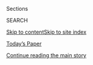 <div id="app">

<div>

<div class="NYTAppHideMasthead css-1r6wvpq e1suatyy0">

<div class="section css-ui9rw0 e1suatyy2">

<div class="css-eph4ug er09x8g0">

<div class="css-6n7j50">

</div>

<span class="css-1dv1kvn">Sections</span>

<div class="css-10488qs">

<span class="css-1dv1kvn">SEARCH</span>

</div>

[Skip to content](#site-content)[Skip to site
index](#site-index)

</div>

<div class="css-10698na e1huz5gh0">

</div>

</div>

<div id="masthead-bar-one" class="section hasLinks css-15hmgas e1csuq9d3">

<div class="css-uqyvli e1csuq9d0">

</div>

<div class="css-1uqjmks e1csuq9d1">

</div>

<div class="css-9e9ivx">

[](https://myaccount.nytimes3xbfgragh.onion/auth/login?response_type=cookie&client_id=vi)

</div>

<div class="css-1bvtpon e1csuq9d2">

[Today’s Paper](https://www.nytimes3xbfgragh.onion/section/todayspaper)

</div>

</div>

</div>

</div>

<div data-aria-hidden="false">

<div id="site-content" data-role="main">

<div id="top-wrapper" class="css-15p45cc eaca97t0" type="top">

<div id="top-slug" class="css-19x0jxb eaca97t1" hidden="">

Advertisement

</div>

[Continue reading the main
story](#after-top)

<div class="ad top-wrapper" style="text-align:center;height:100%;display:block;min-height:90px">

<div id="top" class="place-ad" data-position="top" data-size-key="top">

</div>

</div>

<div id="after-top">

</div>

</div>

<div id="byline" class="section css-15h4p1b e9abtgs0">

<div class="css-1j21atc e1svk9qx1">

<div class="css-nfcc9b e1svk9qx3">

<div class="css-cnx41t">

![Portrait of Sarah
Mervosh](https://static01.graylady3jvrrxbe.onion/images/2018/07/18/multimedia/author-sarah-mervosh/author-sarah-mervosh-thumbLarge-v3.png)

</div>

<div class="css-vl9dhg e1svk9qx5">

<div class="css-1nrhkj6 e1svk9qx6">

# Sarah Mervosh

</div>

## <span></span>

Sarah Mervosh is a national reporter based in New York, covering a wide
variety of news and feature stories across the country. A Pittsburgh
native, she previously worked as a reporter at The Dallas Morning News.

</div>

</div>

</div>

<div>

<div id="mid1-wrapper" class="css-1mn4oms eaca97t0" type="rank">

<div id="mid1-slug" class="css-1tag3rd eaca97t1">

Advertisement

</div>

[Continue reading the main
story](#after-mid1)

<div id="mid1" class="ad mid1-wrapper" style="text-align:center;height:100%;display:block">

</div>

<div id="after-mid1">

</div>

</div>

</div>

<div class="css-185go5a e1o5byef0">

<div class="css-15cbhtu">

  - [Latest](#stream-panel)
  - <span class="css-6n7j50">Search</span>
    <div class="control">
    <div class="label-container css-1dv1kvn">
    Search
    </div>
    <div class="css-wm4t3d">
    **<span id="clear-search-input" class="css-1dv1kvn">Clear this text
    input</span>
    </div>
    </div>
    <span class="css-1iovbfw"></span>

<div id="stream-panel" class="section css-8msx5b e1jz0cab1">

<div class="css-13mho3u">

1.  
    
    <div class="css-1cp3ece">
    
    <div class="css-1l4spti">
    
    [](/2020/08/15/us/coronavirus-testing-decrease.html)
    
    <div class="css-79elbk">
    
    ![](https://static01.graylady3jvrrxbe.onion/images/2020/08/13/us/00VIRUS-TESTING-1/merlin_175669473_5bfbf699-61d6-4e4d-92cc-63309138b2e5-thumbWide.jpg?quality=75&auto=webp&disable=upscale)
    
    </div>
    
    ## ‘We’re Clearly Not Doing Enough’: Drop in Testing Hampers Coronavirus Response
    
    For the first time during the pandemic, the United States saw a
    downward trend in the number of coronavirus tests conducted each
    day.
    
    <div class="css-1nqbnmb ea5icrr0">
    
    By <span class="css-1n7hynb">Sarah Mervosh, Nicholas Bogel-Burroughs
    <span>and</span> Sheryl Gay
    Stolberg</span>
    
    </div>
    
    </div>
    
    <div class="css-1lc2l26 e1xfvim33">
    
    </div>
    
    </div>

2.  
    
    <div class="css-1cp3ece">
    
    <div class="css-1l4spti">
    
    [](/2020/08/10/us/politics/virus-stimulus-congress-trump.html)
    
    <div class="css-79elbk">
    
    ![](https://static01.graylady3jvrrxbe.onion/images/2020/08/10/us/politics/10dc-virus-cong3/merlin_172404513_79261b5e-ed8b-48ed-a42b-ebc959f92ea2-thumbWide.jpg?quality=75&auto=webp&disable=upscale)
    
    </div>
    
    ## Governors Say Trump’s Order on Pandemic Relief Could Wreck State Budgets
    
    With Congress at an impasse on stimulus talks, disarray over
    resuming negotiations bodes poorly for reaching a deal this week.
    
    <div class="css-1nqbnmb ea5icrr0">
    
    By <span class="css-1n7hynb">Luke Broadwater, Emily Cochrane, Sarah
    Mervosh <span>and</span> Alan
    Rappeport</span>
    
    </div>
    
    </div>
    
    <div class="css-1lc2l26 e1xfvim33">
    
    </div>
    
    </div>

3.  
    
    <div class="css-1cp3ece">
    
    <div class="css-1l4spti">
    
    [](/2020/08/07/us/covid-test-accuracy-governor-dewine-ohio.html)
    
    <div class="css-79elbk">
    
    ![](https://static01.graylady3jvrrxbe.onion/images/2020/08/07/us/07virus-falsetest/07virus-falsetest-thumbWide-v2.jpg?quality=75&auto=webp&disable=upscale)
    
    </div>
    
    ## How Accurate Are Virus Tests? Ohio Governor’s Results Show Positives and Negatives
    
    With testing delays nationwide, experts are increasingly
    recommending a new type of rapid test that gives less accurate
    results. It is imperfect, but as one expert put it, “pretty good is
    a lot better than none.”
    
    <div class="css-1nqbnmb ea5icrr0">
    
    By <span class="css-1n7hynb">Sarah
    Mervosh</span>
    
    </div>
    
    </div>
    
    <div class="css-1lc2l26 e1xfvim33">
    
    </div>
    
    </div>

4.  
    
    <div class="css-1cp3ece">
    
    <div class="css-1l4spti">
    
    [](/2020/08/06/us/mike-dewine-coronavirus.html)
    
    <div class="css-79elbk">
    
    ![](https://static01.graylady3jvrrxbe.onion/images/2020/08/06/us/06virus-dewine/merlin_175382577_4f5513ba-95da-40b1-bb46-ed17204928a1-thumbWide.jpg?quality=75&auto=webp&disable=upscale)
    
    </div>
    
    ## Gov. Mike DeWine of Ohio Tests Positive, Then Negative, for Coronavirus
    
    The governor said he felt confident in the results of a negative
    test that was taken hours after he tested positive while being
    screened to greet President Trump.
    
    <div class="css-1nqbnmb ea5icrr0">
    
    By <span class="css-1n7hynb">Sarah
    Mervosh</span>
    
    </div>
    
    </div>
    
    <div class="css-1lc2l26 e1xfvim33">
    
    </div>
    
    </div>

5.  
    
    <div class="css-1cp3ece">
    
    <div class="css-1l4spti">
    
    [](/2020/08/06/us/coronavirus-us.html)
    
    <div class="css-79elbk">
    
    ![](https://static01.graylady3jvrrxbe.onion/images/2020/08/07/us/07VIRUS-STANDSALONE-P1/06VIRUS-STANDSALONE-thumbWide-v2.jpg?quality=75&auto=webp&disable=upscale)
    
    </div>
    
    ## The Unique U.S. Failure to Control the Virus
    
    Slowing the coronavirus has been especially difficult for the United
    States because of its tradition of prioritizing individualism and
    missteps by the Trump administration.
    
    <div class="css-1nqbnmb ea5icrr0">
    
    By <span class="css-1n7hynb">David Leonhardt <span>and</span> Lauren
    Leatherby</span>
    
    </div>
    
    </div>
    
    <div class="css-1lc2l26 e1xfvim33">
    
    </div>
    
    </div>

6.  
    
    <div class="css-1cp3ece">
    
    <div class="css-1l4spti">
    
    [](/2020/08/04/us/virus-testing-delays.html)
    
    <div class="css-79elbk">
    
    ![](https://static01.graylady3jvrrxbe.onion/images/2020/08/04/us/04VIRUS-TESTING-mass/merlin_174443316_57fadf4c-cbfd-45c0-b35b-8a68c9821b14-thumbWide.jpg?quality=75&auto=webp&disable=upscale)
    
    </div>
    
    ## ‘It’s Like Having No Testing’: Coronavirus Test Results Are Still Delayed
    
    A shortage of chemicals needed to test for the virus is part of what
    is slowing turnaround times.
    
    <div class="css-1nqbnmb ea5icrr0">
    
    By <span class="css-1n7hynb">Sarah Mervosh <span>and</span> Manny
    Fernandez</span>
    
    </div>
    
    </div>
    
    <div class="css-1lc2l26 e1xfvim33">
    
    </div>
    
    </div>

7.  
    
    <div class="css-1cp3ece">
    
    <div class="css-1l4spti">
    
    [](/2020/08/03/us/school-closing-coronavirus.html)
    
    <div class="css-79elbk">
    
    ![](https://static01.graylady3jvrrxbe.onion/images/2020/08/03/us/03VIRUS-SCHOOLS-corinth/merlin_175033581_42fb4b24-0f58-473e-b4ff-1626dbdbfce8-thumbWide.jpg?quality=75&auto=webp&disable=upscale)
    
    </div>
    
    ## As the Coronavirus Comes to School, a Tough Choice: When to Close
    
    As schools in the South and the Midwest reopen this week, officials
    must decide what steps to take as staff members and students test
    positive.
    
    <div class="css-1nqbnmb ea5icrr0">
    
    By <span class="css-1n7hynb">Sarah Mervosh <span>and</span> Shawn
    Hubler</span>
    
    </div>
    
    </div>
    
    <div class="css-1lc2l26 e1xfvim33">
    
    </div>
    
    </div>

8.  
    
    <div class="css-1cp3ece">
    
    <div class="css-1l4spti">
    
    [](/2020/07/31/us/coronavirus-masks-enforcement-key-west.html)
    
    <div class="css-79elbk">
    
    ![](https://static01.graylady3jvrrxbe.onion/images/2020/08/02/us/02virus-enforce/merlin_174920355_0cd057bc-cad1-4dd5-bba5-4eb798d4e1a2-thumbWide.jpg?quality=75&auto=webp&disable=upscale)
    
    </div>
    
    ## Wear Your Mask. Please. No, Not on Your Chin.
    
    More than 30 states have enacted mask requirements to guard against
    the coronavirus. But local authorities have had a difficult time
    enforcing them.
    
    <div class="css-1nqbnmb ea5icrr0">
    
    By <span class="css-1n7hynb">Frances
    Robles</span>
    
    </div>
    
    </div>
    
    <div class="css-1lc2l26 e1xfvim33">
    
    </div>
    
    </div>

9.  
    
    <div class="css-1cp3ece">
    
    <div class="css-1l4spti">
    
    [](/2020/07/29/us/coronavirus-deaths-150000.html)
    
    <div class="css-79elbk">
    
    ![](https://static01.graylady3jvrrxbe.onion/images/2020/07/29/us/29virus-deaths02/29virus-deaths02-thumbWide.jpg?quality=75&auto=webp&disable=upscale)
    
    </div>
    
    ## U.S. Surpasses 150,000 Coronavirus Deaths, Far Eclipsing Projections
    
    The national toll shows how difficult predicting the virus — or
    human behavior — can be. President Trump and leading experts have at
    times said that deaths would be much lower.
    
    <div class="css-1nqbnmb ea5icrr0">
    
    By <span class="css-1n7hynb">Nicholas
    Bogel-Burroughs</span>
    
    </div>
    
    </div>
    
    <div class="css-1lc2l26 e1xfvim33">
    
    </div>
    
    </div>

10. 
    
    <div class="css-1cp3ece">
    
    <div class="css-1l4spti">
    
    [](/2020/07/24/us/coronavirus-arizona.html)
    
    <div class="css-79elbk">
    
    ![](https://static01.graylady3jvrrxbe.onion/images/2020/07/24/us/24VIRUS-ARIZONA-williams/24VIRUS-ARIZONA-williams-thumbWide-v2.jpg?quality=75&auto=webp&disable=upscale)
    
    </div>
    
    ## What Arizona’s Tenuous Virus Plateau Could Teach Us
    
    Is it possible to stabilize coronavirus infections without going
    into full lockdown? The hardest-hit Sun Belt states are offering a
    real-time experiment.
    
    <div class="css-1nqbnmb ea5icrr0">
    
    By <span class="css-1n7hynb">Sarah Mervosh <span>and</span> Simon
    Romero</span>
    
    </div>
    
    </div>
    
    <div class="css-1lc2l26 e1xfvim33">
    
    </div>
    
    </div>

<div class="css-13mho3u">

<div class="css-1t62hi8">

<div class="css-1stvaey">

Show
More

<div>

<div style="border:0;clip:rect(0 0 0 0);height:1px;margin:-1px;overflow:hidden;white-space:nowrap;padding:0;width:1px;position:absolute" data-role="log" data-aria-live="assertive">

</div>

<div style="border:0;clip:rect(0 0 0 0);height:1px;margin:-1px;overflow:hidden;white-space:nowrap;padding:0;width:1px;position:absolute" data-role="log" data-aria-live="assertive">

</div>

<div style="border:0;clip:rect(0 0 0 0);height:1px;margin:-1px;overflow:hidden;white-space:nowrap;padding:0;width:1px;position:absolute" data-role="log" data-aria-live="polite">

</div>

<div style="border:0;clip:rect(0 0 0 0);height:1px;margin:-1px;overflow:hidden;white-space:nowrap;padding:0;width:1px;position:absolute" data-role="log" data-aria-live="polite">

</div>

</div>

</div>

</div>

</div>

</div>

<div class="css-g6hk37 supplemental">

<div id="mid2-wrapper" class="css-10wkyv7 eaca97t0" type="lede">

<div id="mid2-slug" class="css-1tag3rd eaca97t1">

Advertisement

</div>

[Continue reading the main
story](#after-mid2)

<div id="mid2" class="ad mid2-wrapper" style="text-align:center;height:100%;display:block;min-height:250px">

</div>

<div id="after-mid2">

</div>

</div>

## Follow Elsewhere

<div class="module-body">

  - [**<span data-aria-hidden="true">smervosh</span><span class="css-1dv1kvn">twitter
    page for smervosh</span>](https://twitter.com/smervosh)

</div>

</div>

</div>

</div>

</div>

</div>

</div>

## Site Index

<div>

</div>

## Site Information Navigation

  - [© <span>2020</span> <span>The New York Times
    Company</span>](https://help.nytimes3xbfgragh.onion/hc/en-us/articles/115014792127-Copyright-notice)

<!-- end list -->

  - [NYTCo](https://www.nytco.com/)
  - [Contact
    Us](https://help.nytimes3xbfgragh.onion/hc/en-us/articles/115015385887-Contact-Us)
  - [Work with us](https://www.nytco.com/careers/)
  - [Advertise](https://nytmediakit.com/)
  - [T Brand Studio](http://www.tbrandstudio.com/)
  - [Your Ad
    Choices](https://www.nytimes3xbfgragh.onion/privacy/cookie-policy#how-do-i-manage-trackers)
  - [Privacy](https://www.nytimes3xbfgragh.onion/privacy)
  - [Terms of
    Service](https://help.nytimes3xbfgragh.onion/hc/en-us/articles/115014893428-Terms-of-service)
  - [Terms of
    Sale](https://help.nytimes3xbfgragh.onion/hc/en-us/articles/115014893968-Terms-of-sale)
  - [Site
    Map](https://spiderbites.nytimes3xbfgragh.onion)
  - [Help](https://help.nytimes3xbfgragh.onion/hc/en-us)
  - [Subscriptions](https://www.nytimes3xbfgragh.onion/subscription?campaignId=37WXW)

</div>

</div>
